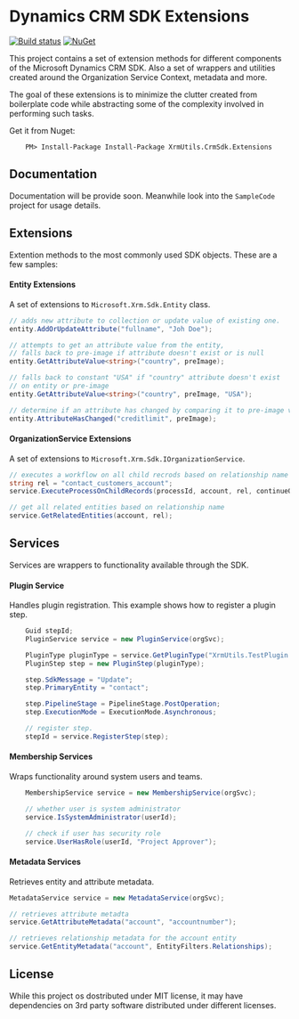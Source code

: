 Dynamics CRM SDK Extensions
===========================

[![Build status](https://ci.appveyor.com/api/projects/status/ue0akrlpfw8m5y9a?svg=true)](https://ci.appveyor.com/project/emerbrito/xrmutils-extensions)
[![NuGet](https://img.shields.io/nuget/v/XrmUtils.CrmSdk.Extensions.svg)](https://www.nuget.org/packages/XrmUtils.CrmSdk.Extensions)

This project contains a set of extension methods for different components of the Microsoft Dynamics CRM SDK. Also a set of wrappers and utilities created around the Organization Service Context, metadata and more. 

The goal of these extensions is to minimize the clutter created from boilerplate code while abstracting some of the complexity involved in performing such tasks.


Get it from Nuget:
```
    PM> Install-Package Install-Package XrmUtils.CrmSdk.Extensions 
```

Documentation
----------------

Documentation will be provide soon. Meanwhile look into the `SampleCode` project for usage details.


Extensions
----------------

Extention methods to the most commonly used SDK objects.
These are a few samples:

#### Entity Extensions
A set of extensions to `Microsoft.Xrm.Sdk.Entity` class.

```csharp
// adds new attribute to collection or update value of existing one.
entity.AddOrUpdateAttribute("fullname", "Joh Doe");

// attempts to get an attribute value from the entity,
// falls back to pre-image if attribute doesn't exist or is null
entity.GetAttributeValue<string>("country", preImage);

// falls back to constant "USA" if "country" attribute doesn't exist
// on entity or pre-image
entity.GetAttributeValue<string>("country", preImage, "USA");

// determine if an attribute has changed by comparing it to pre-image value
entity.AttributeHasChanged("creditlimit", preImage);
``` 

#### OrganizationService Extensions
A set of extensions to `Microsoft.Xrm.Sdk.IOrganizationService`.

```csharp
// executes a workflow on all child recrods based on relationship name
string rel = "contact_customers_account";
service.ExecuteProcessOnChildRecords(processId, account, rel, continueOnError: false);

// get all related entities based on relationship name
service.GetRelatedEntities(account, rel);
``` 

Services
--------
Services are wrappers to functionality available through the SDK.

#### Plugin Service
Handles plugin registration.
This example shows how to register a plugin step.

```csharp
    Guid stepId;
    PluginService service = new PluginService(orgSvc);

    PluginType pluginType = service.GetPluginType("XrmUtils.TestPlugin.MyPlugin", "XrmUtils.TestPlugin");
    PluginStep step = new PluginStep(pluginType);

    step.SdkMessage = "Update";
    step.PrimaryEntity = "contact";

    step.PipelineStage = PipelineStage.PostOperation;
    step.ExecutionMode = ExecutionMode.Asynchronous;

    // register step.
    stepId = service.RegisterStep(step);
```

#### Membership Services
Wraps functionality around system users and teams.

```csharp
    MembershipService service = new MembershipService(orgSvc);

    // whether user is system administrator
    service.IsSystemAdministrator(userId);

    // check if user has security role
    service.UserHasRole(userId, "Project Approver");
```

#### Metadata Services
Retrieves entity and attribute metadata.

```csharp
MetadataService service = new MetadataService(orgSvc);

// retrieves attribute metadta
service.GetAttributeMetadata("account", "accountnumber");

// retrieves relationship metadata for the account entity
service.GetEntityMetadata("account", EntityFilters.Relationships);
```


License
--------
While this project os dostributed under MIT license, it may have dependencies on 3rd party software distributed under different licenses.